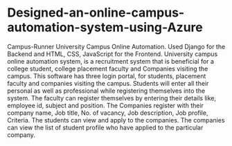 # Designed-an-online-campus-automation-system-using-Azure

Campus-Runner
University Campus Online Automation. Used Django for the Backend and HTML, CSS, JavaScript for the Frontend. University campus online automation system, is a recruitment system that is beneficial for a college student, college placement faculty and Companies visiting the campus. This software has three login portal, for students, placement faculty and companies visiting the campus. Students will enter all their personal as well as professional while registering themselves into the system. The faculty can register themselves by entering their details like, employee id, subject and position. The Companies register with their company name, Job title, No. of vacancy, Job description, Job profile, Criteria. The students can view and apply to the companies. The companies can view the list of student profile who have applied to the particular company.
